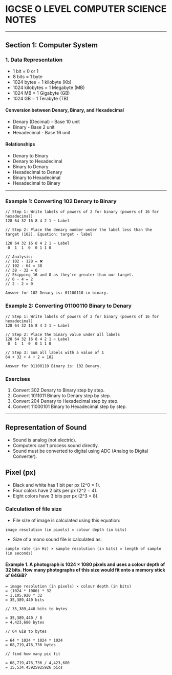 # IGCSE O LEVEL COMPUTER SCIENCE NOTES

---

## Section 1: Computer System

### 1. Data Representation

- 1 bit = 0 or 1
- 8 bits = 1 byte
- 1024 bytes = 1 kilobyte (Kb)
- 1024 kilobytes = 1 Megabyte (MB)
- 1024 MB = 1 Gigabyte (GB)
- 1024 GB = 1 Terabyte (TB)

#### Conversion between Denary, Binary, and Hexadecimal

- Denary (Decimal) - Base 10 unit
- Binary - Base 2 unit
- Hexadecimal - Base 16 unit

#### Relationships

- Denary to Binary
- Denary to Hexadecimal
- Binary to Denary
- Hexadecimal to Denary
- Binary to Hexadecimal
- Hexadecimal to Binary

---

### Example 1: Converting 102 Denary to Binary

```
// Step 1: Write labels of powers of 2 for binary (powers of 16 for hexadecimal)
128 64 32 16 8 4 2 1 ~ Label

// Step 2: Place the denary number under the label less than the target (102). Equation: target - label

128 64 32 16 8 4 2 1 ~ Label
 0  1  1  0  0 1 1 0

// Analysis:
// 102 - 128 = ❌
// 102 - 64 = 38
// 38 - 32 = 6
// Skipping 16 and 8 as they're greater than our target.
// 6 - 4 = 2
// 2 - 2 = 0

Answer for 102 Denary is: 01100110 in binary.
```

### Example 2: Converting 01100110 Binary to Denary

```
// Step 1: Write labels of powers of 2 for binary (powers of 16 for hexadecimal)
128 64 32 16 8 4 2 1 ~ Label

// Step 2: Place the binary value under all labels
128 64 32 16 8 4 2 1 ~ Label
 0  1  1  0  0 1 1 0

// Step 3: Sum all labels with a value of 1
64 + 32 + 4 + 2 = 102

Answer for 01100110 Binary is: 102 Denary.
```

### Exercises

1. Convert 302 Denary to Binary step by step.
2. Convert 1011011 Binary to Denary step by step.
3. Convert 204 Denary to Hexadecimal step by step.
4. Convert 11000101 Binary to Hexadecimal step by step.

---

## Representation of Sound

- Sound is analog (not electric).
- Computers can't process sound directly.
- Sound must be converted to digital using ADC (Analog to Digital Converter).

## Pixel (px)

- Black and white has 1 bit per px (2^0 = 1).
- Four colors have 2 bits per px (2^2 = 4).
- Eight colors have 3 bits per px (2^3 = 8).

### Calculation of file size

- File size of image is calculated using this equation:

```less
image resolution (in pixels) × colour depth (in bits)
```

- Size of a mono sound file is calculated as:

```less
sample rate (in Hz) × sample resolution (in bits) × length of sample (in seconds)
```

#### Example 1. A photograph is 1024 × 1080 pixels and uses a colour depth of 32 bits. How many photographs of this size would fit onto a memory stick of 64GiB?

```less
= image resolution (in pixels) × colour depth (in bits)
= (1024 * 1080) * 32
= 1,105,920 * 32
= 35,389,440 bits

// 35,389,440 bits to bytes

= 35,389,440 / 8
= 4,423,680 bytes

// 64 GiB to bytes

= 64 * 1024 * 1024 * 1024
= 68,719,476,736 bytes

// find how many pic fit

= 68,719,476,736 / 4,423,680
= 15,534.45925925926 pics

```
